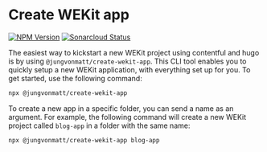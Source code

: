 # Create WEKit app

[![NPM Version][npm-image]][npm-url] [![Sonarcloud Status][sonarcloud-image]][sonarcloud-url]

The easiest way to kickstart a new WEKit project using contentful and hugo is by using `@jungvonmatt/create-wekit-app`.
This CLI tool enables you to quickly setup a new WEKit application, with everything set up for you.
To get started, use the following command:

```bash
npx @jungvonmatt/create-wekit-app
```

To create a new app in a specific folder, you can send a name as an argument. For example, the following command will create a new WEKit project called `blog-app` in a folder with the same name:

```bash
npx @jungvonmatt/create-wekit-app blog-app
```

[npm-url]: https://www.npmjs.com/package/@jungvonmatt/create-wekit-app
[npm-image]: https://img.shields.io/npm/v/@jungvonmatt/create-wekit-app.svg
[sonarcloud-url]: https://sonarcloud.io/dashboard?id=jungvonmatt_create-contentful-hugo-app
[sonarcloud-image]: https://sonarcloud.io/api/project_badges/measure?project=jungvonmatt_create-contentful-hugo-app&metric=alert_status
